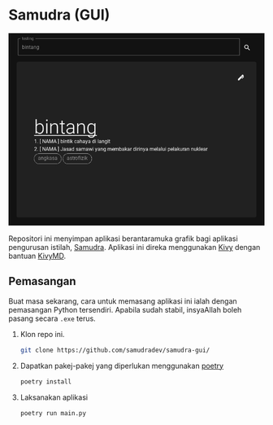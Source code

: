 # Samudra (GUI)

![](./docs/imgs/ui-bintang.png)

Repositori ini menyimpan aplikasi berantaramuka grafik bagi aplikasi pengurusan istilah, [Samudra](https://github.com/samudradev/samudra).
Aplikasi ini direka menggunakan [Kivy](https://kivy.org/) dengan bantuan [KivyMD](https://kivymd.readthedocs.io/en/1.1.1/).

## Pemasangan

Buat masa sekarang, cara untuk memasang aplikasi ini ialah dengan pemasangan Python tersendiri.
Apabila sudah stabil, insyaAllah boleh pasang secara `.exe` terus.

1. Klon repo ini.
    ```bash
    git clone https://github.com/samudradev/samudra-gui/
    ```

2. Dapatkan pakej-pakej yang diperlukan menggunakan [poetry](https://python-poetry.org/)
    ```bash
    poetry install
    ```

3. Laksanakan aplikasi
    ```bash
    poetry run main.py
    ```
